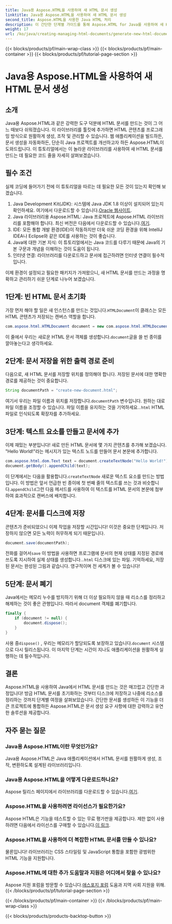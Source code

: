 ```yaml
---
title: Java용 Aspose.HTML을 사용하여 새 HTML 문서 생성
linktitle: Java용 Aspose.HTML을 사용하여 새 HTML 문서 생성
second_title: Aspose.HTML을 사용한 Java HTML 처리
description: 이 간단한 단계별 가이드를 통해 Aspose.HTML for Java를 사용하여 새 HTML 문서를 만드는 방법을 알아보세요. 동적 HTML 콘텐츠 생성을 시작하세요.
weight: 17
url: /ko/java/creating-managing-html-documents/generate-new-html-documents/
---
```


{{< blocks/products/pf/main-wrap-class >}}
{{< blocks/products/pf/main-container >}}
{{< blocks/products/pf/tutorial-page-section >}}

# Java용 Aspose.HTML을 사용하여 새 HTML 문서 생성

## 소개
Java용 Aspose.HTML과 같은 강력한 도구 덕분에 HTML 문서를 만드는 것이 그 어느 때보다 쉬워졌습니다. 이 라이브러리를 툴킷에 추가하면 HTML 콘텐츠를 프로그래밍 방식으로 원활하게 생성, 조작 및 관리할 수 있습니다. 웹 애플리케이션을 빌드하든, 문서 생성을 자동화하든, 단순히 Java 프로젝트를 개선하고자 하든 Aspose.HTML이 도와드립니다. 이 튜토리얼에서는 이 놀라운 라이브러리를 사용하여 새 HTML 문서를 만드는 데 필요한 코드 줄을 자세히 살펴보겠습니다.
## 필수 조건
실제 코딩에 들어가기 전에 이 튜토리얼을 따르는 데 필요한 모든 것이 있는지 확인해 보겠습니다.
1.  Java Development Kit(JDK): 시스템에 Java JDK 1.8 이상이 설치되어 있는지 확인하세요. 여기에서 다운로드할 수 있습니다.[Oracle 웹사이트](https://www.oracle.com/java/technologies/javase-jdk11-downloads.html).
2. Java 라이브러리용 Aspose.HTML: Java 프로젝트에 Aspose.HTML 라이브러리를 포함해야 합니다. 최신 버전은 다음에서 다운로드할 수 있습니다.[여기](https://releases.aspose.com/html/java/).
3. IDE: 모든 통합 개발 환경(IDE)이 작동하지만 더욱 쉬운 코딩 환경을 위해 IntelliJ IDEA나 Eclipse와 같은 IDE를 사용하는 것이 좋습니다.
4. Java에 대한 기본 지식: 이 튜토리얼에서는 Java 코드를 다루기 때문에 Java의 기본 구문과 개념을 이해하는 것이 도움이 됩니다.
5. 인터넷 연결: 라이브러리를 다운로드하고 문서에 접근하려면 인터넷 연결이 필수적입니다.

이제 환경이 설정되고 필요한 패키지가 가져왔으니, 새 HTML 문서를 만드는 과정을 명확하고 관리하기 쉬운 단계로 나누어 보겠습니다.
## 1단계: 빈 HTML 문서 초기화
 가장 먼저 해야 할 일은 새 인스턴스를 만드는 것입니다.`HTMLDocument`이 클래스는 모든 HTML 콘텐츠가 저장되는 캔버스 역할을 합니다.
```java
com.aspose.html.HTMLDocument document = new com.aspose.html.HTMLDocument();
```
 이 줄에서 우리는 새로운 HTML 문서 객체를 생성합니다.`document`글을 쓸 빈 종이를 깔아놓는다고 생각하세요.
## 2단계: 문서 저장을 위한 출력 경로 준비
다음으로, 새 HTML 문서를 저장할 위치를 정의해야 합니다. 저장된 문서에 대한 명확한 경로를 제공하는 것이 중요합니다.
```java
String documentPath = "create-new-document.html";
```
 여기서 우리는 파일 이름과 위치를 저장합니다.`documentPath` 변수입니다. 원하는 대로 파일 이름을 조정할 수 있습니다. 파일 이름을 유지하는 것을 기억하세요.`.html` HTML 파일로 인식되도록 확장자를 추가하세요.
## 3단계: 텍스트 요소를 만들고 문서에 추가
이제 재밌는 부분입니다! 새로 만든 HTML 문서에 몇 가지 콘텐츠를 추가해 보겠습니다. "Hello World!"라는 메시지가 있는 텍스트 노드를 만들어 문서 본문에 추가합니다.
```java
com.aspose.html.dom.Text text = document.createTextNode("Hello World!");
document.getBody().appendChild(text);
```
 이 단계에서는 다음을 활용합니다.`createTextNode` 새로운 텍스트 요소를 만드는 방법입니다. 이 방법은 앞서 언급한 빈 종이에 첫 번째 줄의 텍스트를 쓰는 것과 비슷합니다.`appendChild`그런 다음 메서드를 사용하여 이 텍스트를 HTML 문서의 본문에 첨부하여 효과적으로 캔버스에 배치합니다.
## 4단계: 문서를 디스크에 저장
콘텐츠가 준비되었으니 이제 작업을 저장할 시간입니다! 이것은 중요한 단계입니다. 저장하지 않으면 모든 노력이 허무하게 되기 때문입니다. 
```java
document.save(documentPath);
```
 전화를 걸어서`save` 이 방법을 사용하면 프로그램에 문서의 현재 상태를 지정된 경로에 쓰도록 지시하여 실제 상태를 생성합니다.`.html` 디스크에 있는 파일. 기억하세요, 저장된 문서는 완성된 그림과 같습니다. 영구적이며 전 세계가 볼 수 있습니다!
## 5단계: 문서 폐기
Java에서는 메모리 누수를 방지하기 위해 더 이상 필요하지 않을 때 리소스를 정리하고 해제하는 것이 좋은 관행입니다. 따라서 document 객체를 폐기합니다.
```java
finally {
    if (document != null) {
        document.dispose();
    }
}
```
 사용 중`dispose()` , 우리는 메모리가 할당되도록 보장하고 있습니다.`document` 시스템으로 다시 릴리스됩니다. 이 마지막 단계는 시간이 지나도 애플리케이션을 원활하게 실행하는 데 필수적입니다.
## 결론
Aspose.HTML을 사용하여 Java에서 HTML 문서를 만드는 것은 매끄럽고 간단한 과정입니다! 방금 HTML 문서를 초기화하는 것부터 디스크에 저장하고 나중에 리소스를 정리하는 것까지 단계별 여정을 살펴보았습니다. 간단한 문서를 생성하든 이 기능을 더 큰 프로젝트에 통합하든 Aspose.HTML은 문서 생성 요구 사항에 대한 강력하고 유연한 솔루션을 제공합니다.
## 자주 묻는 질문
### Java용 Aspose.HTML이란 무엇인가요?
Java용 Aspose.HTML은 Java 애플리케이션에서 HTML 문서를 원활하게 생성, 조작, 변환하도록 설계된 라이브러리입니다.
### Java용 Aspose.HTML을 어떻게 다운로드하나요?
 Aspose 릴리스 페이지에서 라이브러리를 다운로드할 수 있습니다.[여기](https://releases.aspose.com/html/java/).
### Aspose.HTML을 사용하려면 라이선스가 필요한가요?
 Aspose HTML은 기능을 테스트할 수 있는 무료 평가판을 제공합니다. 제한 없이 사용하려면 다음에서 라이선스를 구매할 수 있습니다.[이 링크](https://purchase.aspose.com/buy).
### Aspose.HTML을 사용하여 더 복잡한 HTML 문서를 만들 수 있나요?
물론입니다! 라이브러리는 CSS 스타일링 및 JavaScript 통합을 포함한 광범위한 HTML 기능을 지원합니다.
### Aspose.HTML에 대한 추가 도움말과 지원은 어디에서 찾을 수 있나요?
 Aspose 지원 포럼을 방문할 수 있습니다.[애스포지 포럼](https://forum.aspose.com/c/html/29) 도움과 지역 사회 지원을 위해.
{{< /blocks/products/pf/tutorial-page-section >}}

{{< /blocks/products/pf/main-container >}}
{{< /blocks/products/pf/main-wrap-class >}}

{{< blocks/products/products-backtop-button >}}

